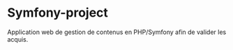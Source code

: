 # Symfony-project
Application web de gestion de contenus en PHP/Symfony afin de valider les acquis.
